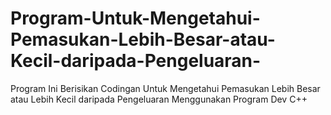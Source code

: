 # Program-Untuk-Mengetahui-Pemasukan-Lebih-Besar-atau-Kecil-daripada-Pengeluaran-
Program Ini Berisikan Codingan Untuk Mengetahui Pemasukan Lebih Besar atau Lebih Kecil daripada Pengeluaran
Menggunakan Program Dev C++
